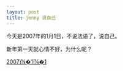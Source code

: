 ```yaml
---
layout: post
title: jenny 说自己
---
```


今天是2007年的1月1日，不说法语了，说自己。

新年第一天就心情不好，为什么呢？

[2007ï¼�1ï¼�1](http://www.rijiben.org/wp-content/blogs/6/uploads//diary2007-1-1.mp3)
